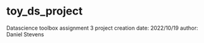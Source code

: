 # toy_ds_project
Datascience toolbox assignment 3
project creation date: 2022/10/19
author: Daniel Stevens
